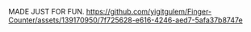 MADE JUST FOR FUN.
https://github.com/yigitgulem/Finger-Counter/assets/139170950/7f725628-e616-4246-aed7-5afa37b8747e

